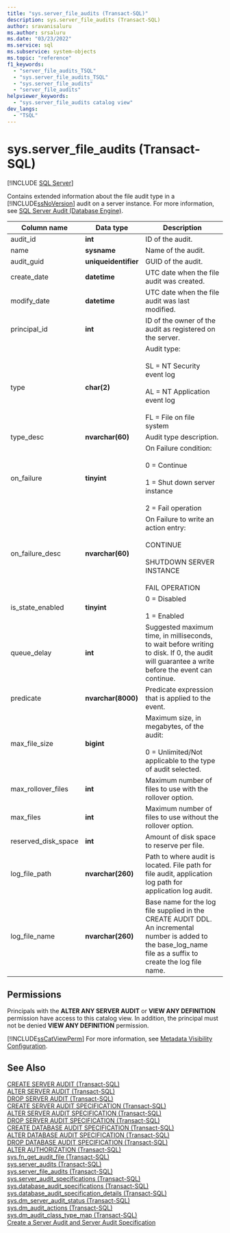 ```yaml
---
title: "sys.server_file_audits (Transact-SQL)"
description: sys.server_file_audits (Transact-SQL)
author: sravanisaluru
ms.author: srsaluru
ms.date: "03/23/2022"
ms.service: sql
ms.subservice: system-objects
ms.topic: "reference"
f1_keywords:
  - "server_file_audits_TSQL"
  - "sys.server_file_audits_TSQL"
  - "sys.server_file_audits"
  - "server_file_audits"
helpviewer_keywords:
  - "sys.server_file_audits catalog view"
dev_langs:
  - "TSQL"
---
```

# sys.server_file_audits (Transact-SQL)
[!INCLUDE [SQL Server](../../includes/applies-to-version/sqlserver.md)]

  Contains extended information about the file audit type in a [!INCLUDE[ssNoVersion](../../includes/ssnoversion-md.md)] audit on a server instance. For more information, see [SQL Server Audit &#40;Database Engine&#41;](../../relational-databases/security/auditing/sql-server-audit-database-engine.md).  
  
|Column name|Data type|Description|  
|-----------------|---------------|-----------------|  
|audit_id|**int**|ID of the audit.|  
|name|**sysname**|Name of the audit.|  
|audit_guid|**uniqueidentifier**|GUID of the audit.|  
|create_date|**datetime**|UTC date when the file audit was created.|  
|modify_date|**datetime**|UTC date when the file audit was last modified.|  
|principal_id|**int**|ID of the owner of the audit as registered on the server.|  
|type|**char(2)**|Audit type:<br /><br /> SL = NT Security event log<br /><br /> AL = NT Application event log<br /><br /> FL = File on file system|  
|type_desc|**nvarchar(60)**|Audit type description.|  
|on_failure|**tinyint**|On Failure condition:<br /><br /> 0 = Continue<br /><br /> 1 = Shut down server instance<br /><br /> 2 = Fail operation|  
|on_failure_desc|**nvarchar(60)**|On Failure to write an action entry:<br /><br /> CONTINUE<br /><br /> SHUTDOWN SERVER INSTANCE<br /><br /> FAIL OPERATION|  
|is_state_enabled|**tinyint**|0 = Disabled<br /><br /> 1 = Enabled|  
|queue_delay|**int**|Suggested maximum time, in milliseconds, to wait before writing to disk. If 0, the audit will guarantee a write before the event can continue.|  
|predicate|**nvarchar(8000)**|Predicate expression that is applied to the event.|  
|max_file_size|**bigint**|Maximum size, in megabytes, of the audit:<br /><br /> 0 = Unlimited/Not applicable to the type of audit selected.|  
|max_rollover_files|**int**|Maximum number of files to use with the rollover option.|  
|max_files|**int**|Maximum number of files to use without the rollover option.|  
|reserved_disk_space|**int**|Amount of disk space to reserve per file.|  
|log_file_path|**nvarchar(260)**|Path to where audit is located. File path for file audit, application log path for application log audit.|  
|log_file_name|**nvarchar(260)**|Base name for the log file supplied in the CREATE AUDIT DDL. An incremental number is added to the base_log_name file as a suffix to create the log file name.|  
  
## Permissions  
 Principals with the **ALTER ANY SERVER AUDIT** or **VIEW ANY DEFINITION** permission have access to this catalog view. In addition, the principal must not be denied **VIEW ANY DEFINITION** permission.  
  
 [!INCLUDE[ssCatViewPerm](../../includes/sscatviewperm-md.md)] For more information, see [Metadata Visibility Configuration](../../relational-databases/security/metadata-visibility-configuration.md).  
  
## See Also  
 [CREATE SERVER AUDIT &#40;Transact-SQL&#41;](../../t-sql/statements/create-server-audit-transact-sql.md)   
 [ALTER SERVER AUDIT  &#40;Transact-SQL&#41;](../../t-sql/statements/alter-server-audit-transact-sql.md)   
 [DROP SERVER AUDIT  &#40;Transact-SQL&#41;](../../t-sql/statements/drop-server-audit-transact-sql.md)   
 [CREATE SERVER AUDIT SPECIFICATION &#40;Transact-SQL&#41;](../../t-sql/statements/create-server-audit-specification-transact-sql.md)   
 [ALTER SERVER AUDIT SPECIFICATION &#40;Transact-SQL&#41;](../../t-sql/statements/alter-server-audit-specification-transact-sql.md)   
 [DROP SERVER AUDIT SPECIFICATION &#40;Transact-SQL&#41;](../../t-sql/statements/drop-server-audit-specification-transact-sql.md)   
 [CREATE DATABASE AUDIT SPECIFICATION &#40;Transact-SQL&#41;](../../t-sql/statements/create-database-audit-specification-transact-sql.md)   
 [ALTER DATABASE AUDIT SPECIFICATION &#40;Transact-SQL&#41;](../../t-sql/statements/alter-database-audit-specification-transact-sql.md)   
 [DROP DATABASE AUDIT SPECIFICATION &#40;Transact-SQL&#41;](../../t-sql/statements/drop-database-audit-specification-transact-sql.md)   
 [ALTER AUTHORIZATION &#40;Transact-SQL&#41;](../../t-sql/statements/alter-authorization-transact-sql.md)   
 [sys.fn_get_audit_file &#40;Transact-SQL&#41;](../../relational-databases/system-functions/sys-fn-get-audit-file-transact-sql.md)   
 [sys.server_audits &#40;Transact-SQL&#41;](../../relational-databases/system-catalog-views/sys-server-audits-transact-sql.md)   
 [sys.server_file_audits (Transact-SQL)](../../relational-databases/system-catalog-views/sys-server-file-audits-transact-sql.md)   
 [sys.server_audit_specifications &#40;Transact-SQL&#41;](../../relational-databases/system-catalog-views/sys-server-audit-specifications-transact-sql.md)   
 [sys.database_audit_specifications &#40;Transact-SQL&#41;](../../relational-databases/system-catalog-views/sys-database-audit-specifications-transact-sql.md)   
 [sys.database_audit_specification_details &#40;Transact-SQL&#41;](../../relational-databases/system-catalog-views/sys-database-audit-specification-details-transact-sql.md)   
 [sys.dm_server_audit_status &#40;Transact-SQL&#41;](../../relational-databases/system-dynamic-management-views/sys-dm-server-audit-status-transact-sql.md)   
 [sys.dm_audit_actions &#40;Transact-SQL&#41;](../../relational-databases/system-dynamic-management-views/sys-dm-audit-actions-transact-sql.md)   
 [sys.dm_audit_class_type_map &#40;Transact-SQL&#41;](../../relational-databases/system-dynamic-management-views/sys-dm-audit-class-type-map-transact-sql.md)   
 [Create a Server Audit and Server Audit Specification](../../relational-databases/security/auditing/create-a-server-audit-and-server-audit-specification.md)  
  
  
